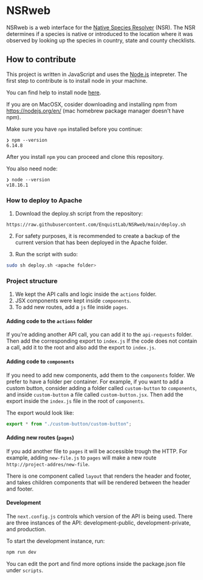# NSRweb

NSRweb is a web interface for the [Native Species Resolver](https://github.com/ojalaquellueva/nsr) (NSR). The NSR determines if a species is native or introduced to the location where it was observed by looking up the species in country, state and county checklists. 

## How to contribute

This project is written in JavaScript and uses the [Node.js](https://nodejs.org/en/) intepreter.
The first step to contribute is to install node in your machine.

You can find help to install node [here](https://nodejs.dev/en/learn/how-to-install-nodejs/).

If you are on MacOSX, cosider downloading
and installing npm from https://nodejs.org/en/ (mac homebrew package manager doesn't have npm).

Make sure you have `npm` installed before you continue:

```
❯ npm --version
6.14.8
```

After you install `npm` you can proceed and clone this repository.

You also need node:

```
❯ node --version
v18.16.1
```

### How to deploy to Apache

1. Download the deploy.sh script from the repository:

```
https://raw.githubusercontent.com/EnquistLab/NSRweb/main/deploy.sh
```

2. For safety purposes, it is recommended to create a backup of the current version that has been deployed in the Apache folder.

3. Run the script with sudo:

```sh
sudo sh deploy.sh <apache folder>
```

### Project structure

1. We kept the API calls and logic inside the `actions` folder.
2. JSX components were kept inside `components`.
3. To add new routes, add a `js` file inside `pages`.

#### Adding code to the `actions` folder

If you're adding another API call, you can add it to the `api-requests` folder.
Then add the corresponding export to `index.js`
If the code does not contain a call, add it to the root and also add the export to `index.js`.

#### Adding code to `components`

If you need to add new components, add them to the `components` folder.
We prefer to have a folder per container.
For example, if you want to add a custom button, consider adding a folder called `custom-button` to `components`,
and inside `custom-button` a file called `custom-button.jsx`.
Then add the export inside the `index.js` file in the root of `components`.

The export would look like:

```javascript
export * from "./custom-button/custom-button";
```

#### Adding new routes (`pages`)

If you add another file to `pages` it will be accessible trough the HTTP.
For example, adding `new-file.js` to `pages` will make a new route `http://project-addres/new-file`.

There is one component called `layout` that renders the header and footer, and takes children components
that will be rendered between the header and footer.

#### Development

The `next.config.js` controls which version of the API is being used.
There are three instances of the API: development-public, development-private, and production.

To start the development instance, run:

```sh
npm run dev
```

You can edit the port and find more options inside the package.json file under `scripts`.
